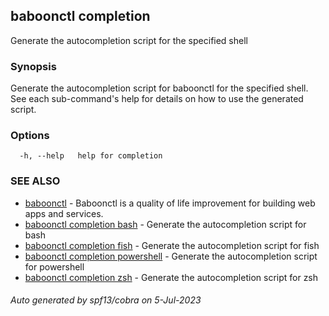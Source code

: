 ## baboonctl completion

Generate the autocompletion script for the specified shell

### Synopsis

Generate the autocompletion script for baboonctl for the specified shell.
See each sub-command's help for details on how to use the generated script.


### Options

```
  -h, --help   help for completion
```

### SEE ALSO

* [baboonctl](../../README.md/baboonctl.md)	 - Baboonctl is a quality of life improvement for building web apps and services.
* [baboonctl completion bash](baboonctl_completion_bash.md)	 - Generate the autocompletion script for bash
* [baboonctl completion fish](baboonctl_completion_fish.md)	 - Generate the autocompletion script for fish
* [baboonctl completion powershell](baboonctl_completion_powershell.md)	 - Generate the autocompletion script for powershell
* [baboonctl completion zsh](baboonctl_completion_zsh.md)	 - Generate the autocompletion script for zsh

###### Auto generated by spf13/cobra on 5-Jul-2023
